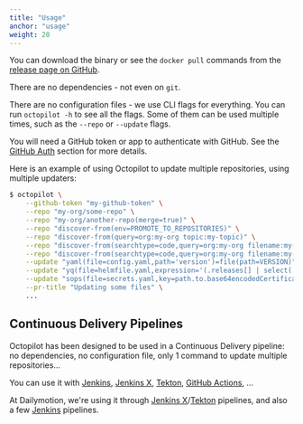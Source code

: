 ```yaml
---
title: "Usage"
anchor: "usage"
weight: 20
---
```


You can download the binary or see the `docker pull` commands from the [release page on GitHub](https://github.com/dailymotion-oss/octopilot/releases/latest).

There are no dependencies - not even on `git`.

There are no configuration files - we use CLI flags for everything. You can run `octopilot -h` to see all the flags. Some of them can be used multiple times, such as the `--repo` or `--update` flags.

You will need a GitHub token or app to authenticate with GitHub. See the [GitHub Auth](#github-auth) section for more details.

Here is an example of using Octopilot to update multiple repositories, using multiple updaters:

```bash
$ octopilot \
    --github-token "my-github-token" \
    --repo "my-org/some-repo" \
    --repo "my-org/another-repo(merge=true)" \
    --repo "discover-from(env=PROMOTE_TO_REPOSITORIES)" \
    --repo "discover-from(query=org:my-org topic:my-topic)" \
    --repo "discover-from(searchtype=code,query=org:my-org filename:my-file path:dir-path in-file-text)" \
    --repo "discover-from(searchtype=code,query=org:my-org filename:my-file path:dir-path fork:true)" \
    --update "yaml(file=config.yaml,path='version')=file(path=VERSION)" \
    --update "yq(file=helmfile.yaml,expression='(.releases[] | select(.chart == \"repo/my-chart\") | .version ) = strenv(VERSION)')" \
    --update "sops(file=secrets.yaml,key=path.to.base64encodedCertificateKey)=$(kubectl -n cert-manager get secrets tls-myapp -o template='{{index .data \"tls.key\"}}')" \
    --pr-title "Updating some files" \
    ...
```

## Continuous Delivery Pipelines

Octopilot has been designed to be used in a Continuous Delivery pipeline: no dependencies, no configuration file, only 1 command to update multiple repositories...

You can use it with [Jenkins](https://www.jenkins.io/), [Jenkins X](https://jenkins-x.io/), [Tekton](https://tekton.dev/), [GitHub Actions](https://github.com/features/actions), ...

At Dailymotion, we're using it through [Jenkins X](https://jenkins-x.io/)/[Tekton](https://tekton.dev/) pipelines, and also a few [Jenkins](https://www.jenkins.io/) pipelines.
